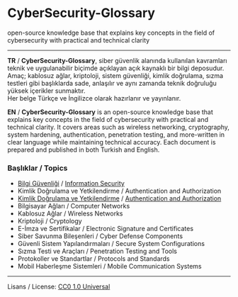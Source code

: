 # CyberSecurity-Glossary
open-source knowledge base that explains key concepts in the field of cybersecurity with practical and technical clarity

---

**TR** / **CyberSecurity-Glossary**, siber güvenlik alanında kullanılan kavramları teknik ve uygulanabilir biçimde açıklayan açık kaynaklı bir bilgi deposudur.
Amaç; kablosuz ağlar, kriptoloji, sistem güvenliği, kimlik doğrulama, sızma testleri gibi başlıklarda sade, anlaşılır ve aynı zamanda teknik doğruluğu yüksek içerikler sunmaktır.<br>
Her belge Türkçe ve İngilizce olarak hazırlanır ve yayınlanır.
 
**EN** / **CyberSecurity-Glossary** is an open-source knowledge base that explains key concepts in the field of cybersecurity with practical and technical clarity.
It covers areas such as wireless networking, cryptography, system hardening, authentication, penetration testing, and more-written in clear language while maintaining technical accuracy.
Each document is prepared and published in both Turkish and English.

### Başlıklar / Topics

- [Bilgi Güvenliği](https://github.com/eesmer/CyberSecurity-Glossary/tree/main/TR/Bilgi_Guvenligi) / [Information Security](https://github.com/eesmer/CyberSecurity-Glossary/tree/main/EN/Information_Security)
- Kimlik Doğrulama ve Yetkilendirme / Authentication and Authorization
- [Kimlik Doğrulama ve Yetkilendirme](https://github.com/eesmer/CyberSecurity-Glossary/tree/main/TR/Kimlik_Dogrulama_Yetkilendirme) / [Authentication and Authorization](https://github.com/eesmer/CyberSecurity-Glossary/tree/main/TR/)
- Bilgisayar Ağları / Computer Networks
- Kablosuz Ağlar / Wireless Networks
- Kriptoloji / Cryptology
- E-İmza ve Sertifikalar / Electronic Signature and Certificates
- Siber Savunma Bileşenleri / Cyber Defense Components
- Güvenli Sistem Yapılandırmaları / Secure System Configurations
- Sızma Testi ve Araçları / Penetration Testing and Tools
- Protokoller ve Standartlar / Protocols and Standards
- Mobil Haberleşme Sistemleri / Mobile Communication Systems

---

Lisans / License: [CC0 1.0 Universal](https://creativecommons.org/publicdomain/zero/1.0/)
